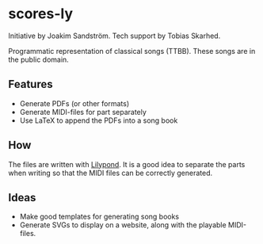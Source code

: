 # scores-ly

Initiative by Joakim Sandström. Tech support by Tobias Skarhed.

Programmatic representation of classical songs (TTBB). These songs are in the public domain.

## Features

- Generate PDFs (or other formats)
- Generate MIDI-files for part separately
- Use LaTeX to append the PDFs into a song book

## How

The files are written with [Lilypond](http://lilypond.org/). It is a good idea to separate the parts when writing so that the MIDI files can be correctly generated.

## Ideas
- Make good templates for generating song books
- Generate SVGs to display on a website, along with the playable MIDI-files.
